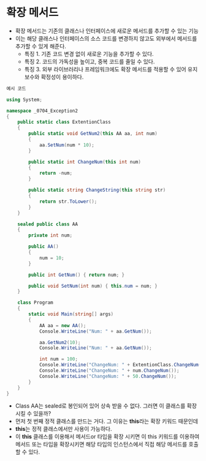 # 확장 메서드
  * 확장 메서드는 기존의 클래스나 인터페이스에 새로운 메서드를 추가할 수 있는 기능
  * 이는 해당 클래스나 인터페이스의 소스 코드를 변경하지 않고도 외부에서 메서드를 추가할 수 있게 해준다.
      * 특징 1. 기존 코드 변경 없이 새로운 기능을 추가할 수 있다.
      * 특징 2. 코드의 가독성을 높이고, 중복 코드를 줄일 수 있다.
      * 특징 3. 외부 라이브러리나 프레임워크에도 확장 메서드를 적용할 수 있어 유지 보수와 확정성이 용이하다.

```C#
예시 코드

using System;

namespace _0704_Exception2
{
    public static class ExtentionClass
    {
        public static void GetNum2(this AA aa, int num)
        {
            aa.SetNum(num * 10);
        }

        public static int ChangeNum(this int num)
        {
            return -num;
        }

        public static string ChangeString(this string str)
        {
            return str.ToLower();
        }
    }

    sealed public class AA
    {
        private int num;

        public AA()
        {
            num = 10;
        }

        public int GetNum() { return num; }

        public void SetNum(int num) { this.num = num; }
    }

    class Program
    {
        static void Main(string[] args)
        {
            AA aa = new AA();
            Console.WriteLine("Num: " + aa.GetNum());

            aa.GetNum2(10);
            Console.WriteLine("Num: " + aa.GetNum());

            int num = 100;
            Console.WriteLine("ChangeNum: " + ExtentionClass.ChangeNum(num));
            Console.WriteLine("ChangeNum: " + num.ChangeNum());
            Console.WriteLine("ChangeNum: " + 50.ChangeNum());
        }
    }
}

```
  * Class AA는 sealed로 봉인되어 있어 상속 받을 수 없다. 그러면 이 클래스를 확장시킬 수 있을까?
  * 먼저 첫 번째 정적 클래스를 만드는 거다. 그 이유는 **this**라는 확장 키워드 때문인데
  * **this**는 정적 클래스에서만 사용이 가능하다.
  * 이 **this** 클래스를 이용해서 메서드or 타입을 확장 시키면 이 this 키워드를 이용하여 메서드 또는 타입을 확장시키면 해당 타입의 인스턴스에서 직접 해당 메서드를 호출할 수 있다.    
